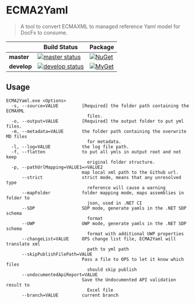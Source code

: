 # ECMA2Yaml
> A tool to convert ECMAXML to managed reference Yaml model for DocFx to consume.


|            | Build Status  |  Package   |
| ---------- | ------------- | ---------- |
| **master** |[![master status](https://ci.appveyor.com/api/projects/status/drvly5p5lc5y99ij/branch/master?svg=true)](https://ci.appveyor.com/project/TianqiZhang/ecma2yaml-xuttd/branch/master) |[![NuGet](https://img.shields.io/nuget/v/Microsoft.DocAsCode.ECMA2Yaml.svg)](http://www.nuget.org/packages/Microsoft.DocAsCode.ECMA2Yaml/) |
|  **develop**   |[![develop status](https://ci.appveyor.com/api/projects/status/drvly5p5lc5y99ij/branch/develop?svg=true)](https://ci.appveyor.com/project/TianqiZhang/ecma2yaml-xuttd/branch/develop) |[![MyGet](https://img.shields.io/myget/op-dev/vpre/Microsoft.DocAsCode.ECMA2Yaml.svg?label=myget)](https://www.myget.org/feed/op-dev/package/nuget/Microsoft.DocAsCode.ECMA2Yaml)

## Usage
```
ECMA2Yaml.exe <Options>
  -s, --source=VALUE         [Required] the folder path containing the ECMAXML
                               files.
  -o, --output=VALUE         [Required] the output folder to put yml files.
  -m, --metadata=VALUE       the folder path containing the overwrite MD files
                               for metadata.
  -l, --log=VALUE            the log file path.
  -f, --flatten              to put all ymls in output root and not keep
                               original folder structure.
  -p, --pathUrlMapping=VALUE1=>VALUE2
                             map local xml path to the Github url.
      --strict               strict mode, means that any unresolved type
                               reference will cause a warning
      --mapFolder            folder mapping mode, maps assemblies in folder to
                               json, used in .NET CI
      --SDP                  SDP mode, generate yamls in the .NET SDP schema
                               format
      --UWP                  UWP mode, generate yamls in the .NET SDP schema
                               format with additional UWP properties
      --changeList=VALUE     OPS change list file, ECMA2Yaml will translate xml
                               path to yml path
      --skipPublishFilePath=VALUE
                             Pass a file to OPS to let it know which files
                               should skip publish
      --undocumentedApiReport=VALUE
                             Save the Undocumented API validation result to
                               Excel file
      --branch=VALUE         current branch
```